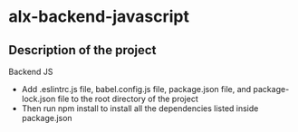 # alx-backend-javascript

## Description of the project

Backend JS

* Add .eslintrc.js file, babel.config.js file, package.json file, and package-lock.json file to the root directory of the project
* Then run npm install to install all the dependencies listed inside package.json
